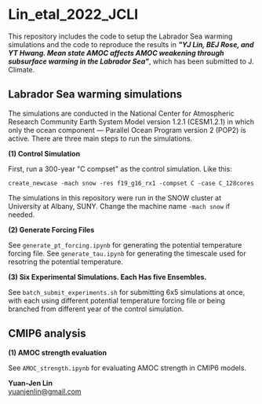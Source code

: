 # Lin_etal_2022_JCLI
This repository includes the code to setup the Labrador Sea warming simulations and the code to reproduce the results in ***"YJ Lin, BEJ Rose, and YT Hwang. Mean state AMOC affects AMOC weakening through subsurface warming in the Labrador Sea"***, which has been submitted to J. Climate.
## Labrador Sea warming simulations
The simulations are conducted in the National Center for Atmospheric Research Community Earth System Model version 1.2.1 (CESM1.2.1) in which only the ocean component — Parallel Ocean Program version 2 (POP2) is active. 
There are three main steps to run the simulations.

**(1) Control Simulation**

First, run a 300-year "C compset" as the control simulation. Like this: 
```
create_newcase -mach snow -res f19_g16_rx1 -compset C -case C_128cores
```
The simulations in this repository were run in the SNOW cluster at University at Albany, SUNY. Change the machine name `-mach snow` if needed.

**(2) Generate Forcing Files**

See `generate_pt_forcing.ipynb` for generating the potential temperature forcing file. See `generate_tau.ipynb` for generating the timescale used for resotring the potential temperature.

**(3) Six Experimental Simulations. Each Has five Ensembles.**

See `batch_submit_experiments.sh` for submitting 6x5 simulations at once, with each using different potential temperature forcing file or being branched from different year of the control simulation.

## CMIP6 analysis

**(1) AMOC strength evaluation**

See `AMOC_strength.ipynb` for evaluating AMOC strength in CMIP6 models.

**Yuan-Jen Lin**  
[yuanjenlin@gmail.com](mailto:yuanjenlin@gmail.com)